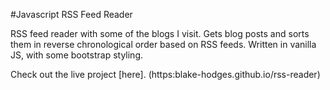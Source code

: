 #Javascript RSS Feed Reader

RSS feed reader with some of the blogs I visit. Gets blog posts and sorts them in reverse chronological order based on RSS feeds. Written in vanilla JS, with some bootstrap styling.

Check out the live project [here]. (https:blake-hodges.github.io/rss-reader)

